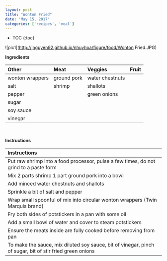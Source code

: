 ```yaml
---
layout: post
title: "Wonton Fried"
date: "May 15, 2017"
categories: ['recipes', 'meal']
---
```


* TOC
{:toc}



![pic1](http://jnguyen92.github.io/nhuyhoa/figure/food/Wonton Fried.JPG)

**Ingredients**

<table class = "presenttab">
 <thead>
  <tr>
   <th style="text-align:left;"> Other </th>
   <th style="text-align:left;"> Meat </th>
   <th style="text-align:left;"> Veggies </th>
   <th style="text-align:left;"> Fruit </th>
  </tr>
 </thead>
<tbody>
  <tr>
   <td style="text-align:left;"> wonton wrappers </td>
   <td style="text-align:left;"> ground pork </td>
   <td style="text-align:left;"> water chestnuts </td>
   <td style="text-align:left;">  </td>
  </tr>
  <tr>
   <td style="text-align:left;"> salt </td>
   <td style="text-align:left;"> shrimp </td>
   <td style="text-align:left;"> shallots </td>
   <td style="text-align:left;">  </td>
  </tr>
  <tr>
   <td style="text-align:left;"> pepper </td>
   <td style="text-align:left;">  </td>
   <td style="text-align:left;"> green onions </td>
   <td style="text-align:left;">  </td>
  </tr>
  <tr>
   <td style="text-align:left;"> sugar </td>
   <td style="text-align:left;">  </td>
   <td style="text-align:left;">  </td>
   <td style="text-align:left;">  </td>
  </tr>
  <tr>
   <td style="text-align:left;"> soy sauce </td>
   <td style="text-align:left;">  </td>
   <td style="text-align:left;">  </td>
   <td style="text-align:left;">  </td>
  </tr>
  <tr>
   <td style="text-align:left;"> vinegar </td>
   <td style="text-align:left;">  </td>
   <td style="text-align:left;">  </td>
   <td style="text-align:left;">  </td>
  </tr>
</tbody>
</table>

<br>

**Instructions**

<table class = "presenttabnoh">
 <thead>
  <tr>
   <th style="text-align:left;"> Instructions </th>
  </tr>
 </thead>
<tbody>
  <tr>
   <td style="text-align:left;"> Put raw shrimp into a food processor, pulse a few times, do not grind to a paste form </td>
  </tr>
  <tr>
   <td style="text-align:left;"> Mix 2 parts shrimp 1 part ground pork into a bowl </td>
  </tr>
  <tr>
   <td style="text-align:left;"> Add minced water chestnuts and shallots </td>
  </tr>
  <tr>
   <td style="text-align:left;"> Sprinkle a bit of salt and pepper </td>
  </tr>
  <tr>
   <td style="text-align:left;"> Wrap small spoonful of mix into circular wonton wrappers (Twin Marquis brand) </td>
  </tr>
  <tr>
   <td style="text-align:left;"> Fry both sides of potstickers in a pan with some oil </td>
  </tr>
  <tr>
   <td style="text-align:left;"> Add a small bowl of water and cover to steam potstickers </td>
  </tr>
  <tr>
   <td style="text-align:left;"> Ensure the meats inside are fully cooked before removing from pan </td>
  </tr>
  <tr>
   <td style="text-align:left;"> To make the sauce, mix diluted soy sauce, bit of vinegar, pinch of sugar, bit of stir fried green onions </td>
  </tr>
</tbody>
</table>

